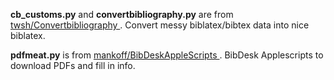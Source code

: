 **cb_customs.py**  and **convertbibliography.py** are from [twsh/Convertbibliography
](https://github.com/twsh/Convertbibliography). Convert messy biblatex/bibtex data into nice biblatex.

**pdfmeat.py** is from [mankoff/BibDeskAppleScripts
](https://github.com/mankoff/BibDeskAppleScripts). BibDesk Applescripts to download PDFs and fill in info.
